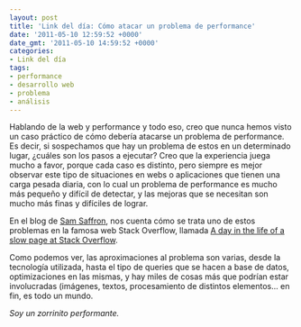 ```yaml
---
layout: post
title: 'Link del día: Cómo atacar un problema de performance'
date: '2011-05-10 12:59:52 +0000'
date_gmt: '2011-05-10 14:59:52 +0000'
categories:
- Link del día
tags:
- performance
- desarrollo web
- problema
- análisis
---
```


Hablando de la web y performance y todo eso, creo que nunca hemos visto un caso práctico de cómo debería atacarse un problema de performance. Es decir, si sospechamos que hay un problema de estos en un determinado lugar,  ¿cuáles son los pasos a ejecutar? Creo que la experiencia juega mucho a favor, porque cada caso es distinto, pero siempre es mejor observar este tipo de situaciones en webs o aplicaciones que tienen una carga pesada diaria, con lo cual un problema de performance es mucho más pequeño y difícil de detectar, y las mejoras que se necesitan son mucho más finas y difíciles de lograr.

En el blog de [Sam Saffron](http://samsaffron.com), nos cuenta cómo se trata uno de estos problemas en la famosa web Stack Overflow, llamada [A day in the life of a slow page at Stack Overflow](http://samsaffron.com/archive/2011/05/02/A+day+in+the+life+of+a+slow+page+at+Stack+Overflow).

Como podemos ver, las aproximaciones al problema son varias, desde la tecnología utilizada, hasta el tipo de queries que se hacen a base de datos, optimizaciones en las mismas, y hay miles de cosas más que podrían estar involucradas (imágenes, textos, procesamiento de distintos elementos... en fin, es todo un mundo.

_Soy un zorrinito performante._
